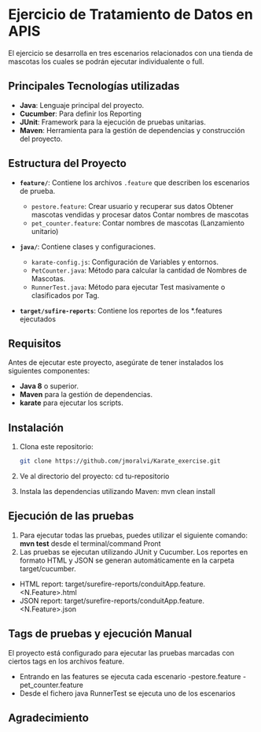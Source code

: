 # Ejercicio de Tratamiento de Datos en APIS

El ejercicio se desarrolla en tres escenarios relacionados con una tienda de mascotas los cuales se podrán ejecutar individualente o full.

## Principales Tecnologías utilizadas

- **Java**: Lenguaje principal del proyecto.
- **Cucumber**: Para definir los Reporting
- **JUnit**: Framework para la ejecución de pruebas unitarias.
- **Maven**: Herramienta para la gestión de dependencias y construcción del proyecto.

## Estructura del Proyecto

- **`feature/`**: Contiene los archivos `.feature` que describen los escenarios de prueba.
    - `pestore.feature`: Crear usuario y recuperar sus datos
                         Obtener mascotas vendidas y procesar datos
                         Contar nombres de mascotas
    - `pet_counter.feature`: Contar nombres de mascotas (Lanzamiento unitario)
  

- **`java/`**: Contiene clases y configuraciones.
    - `karate-config.js`: Configuración de Variables y entornos.
    - `PetCounter.java`: Método para calcular la cantidad de Nombres de Mascotas.
    - `RunnerTest.java`: Método para ejecutar Test masivamente o clasificados por Tag.

- **`target/sufire-reports`**: Contiene los reportes de los *.features ejecutados
    
## Requisitos

Antes de ejecutar este proyecto, asegúrate de tener instalados los siguientes componentes:

- **Java 8** o superior.
- **Maven** para la gestión de dependencias.
- **karate** para ejecutar los scripts.

## Instalación

1. Clona este repositorio:

   ```bash
   git clone https://github.com/jmoralvi/Karate_exercise.git

2. Ve al directorio del proyecto:
   cd tu-repositorio

3. Instala las dependencias utilizando Maven:
   mvn clean install


## Ejecución de las pruebas
1. Para ejecutar todas las pruebas, puedes utilizar el siguiente comando:
   **mvn test** desde el terminal/command Pront
2. Las pruebas se ejecutan utilizando JUnit y Cucumber. Los reportes en formato HTML y JSON se generan automáticamente en la carpeta target/cucumber.

- HTML report: target/surefire-reports/conduitApp.feature.<N.Feature>.html
- JSON report: target/surefire-reports/conduitApp.feature.<N.Feature>.json


## Tags de pruebas y ejecución Manual
El proyecto está configurado para ejecutar las pruebas marcadas con ciertos tags en los archivos feature.
- Entrando en las features se ejecuta cada escenario
                -pestore.feature
                -pet_counter.feature
- Desde el fichero java RunnerTest se ejecuta uno de los escenarios 


## Agradecimiento
